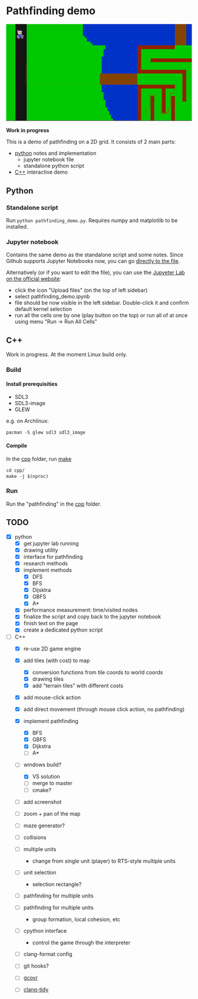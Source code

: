 # Pathfinding demo

![C++ pathfinding demo](./docs/img/screenshot_1.png)

**Work in progress**

This is a demo of pathfinding on a 2D grid. It consists of 2 main parts:

* [python](#Python) notes and implementation
    * jupyter notebook file
    * standalone python script
* [C++](#C++) interactive demo

## Python

### Standalone script

Run `python pathfinding_demo.py`. Requires numpy and matplotlib to be installed.

### Jupyter notebook

Contains the same demo as the standalone script and some notes. Since Github supports Jupyter Notebooks now, you can go [directly to the file](./python/pathfinding_demo.ipynb).

Alternatively (or if you want to edit the file), you can use the [Jupyeter Lab on the official website](https://jupyter.org/try-jupyter/lab/):

* click the icon "Upload files" (on the top of left sidebar)
* select pathfinding_demo.ipynb
* file should be now visible in the left sidebar. Double-click it and confirm default kernel selection
* run all the cells one by one (play button on the top) or run all of at once using menu "Run -> Run All Cells"

## C++

Work in progress. At the moment Linux build only.

### Build

#### Install prerequisities

* SDL3
* SDL3-image
* GLEW

e.g. on Archlinux:

```
pacman -S glew sdl3 sdl3_image
```

#### Compile

In the [cpp](./cpp/) folder, run [make](./cpp/Makefile)

```
cd cpp/
make -j $(nproc)
```

### Run

Run the "pathfinding" in the [cpp](./cpp/) folder.

## TODO

- [x] python
    - [x] get jupyter lab running
    - [x] drawing utility
    - [x] interface for pathfinding
    - [x] research methods
    - [x] implement methods
        - [x] DFS
        - [x] BFS
        - [x] Dijsktra
        - [x] GBFS
        - [x] A*
    - [x] performance measurement: time/visited nodes
    - [x] finalize the script and copy back to the jupyter notebook
    - [x] finish text on the page
    - [x] create a dedicated python script
- [ ] C++
    - [x] re-use 2D game engine
    - [x] add tiles (with cost) to map
        - [x] conversion functions from tile coords to world coords
        - [x] drawing tiles
        - [x] add "terrain tiles" with different costs
    - [x] add mouse-click action
    - [x] add direct movement (through mouse click action, no pathfinding)
    - [x] implement pathfinding
        - [x] BFS
        - [x] GBFS
        - [x] Dijkstra
        - [ ] A*
    - [ ] windows build?
        - [x] VS solution
        - [ ] merge to master
        - [ ] cmake?
    - [ ] add screenshot
    - [ ] zoom + pan of the map
    - [ ] maze generator?
    - [ ] collisions
    - [ ] multiple units
        - change from single unit (player) to RTS-style multiple units
    - [ ] unit selection
        - selection rectangle?
    - [ ] pathfinding for multiple units
    - [ ] pathfinding for multiple units
        - group formation, local cohesion, etc
    - [ ] cpython interface
        - control the game through the interpreter
    - [ ] clang-format config
    - [ ] git hooks?
    - [ ] [gcovr](https://gcovr.com/en/stable/)
    - [ ] [clang-tidy](https://clang.llvm.org/extra/clang-tidy/)

